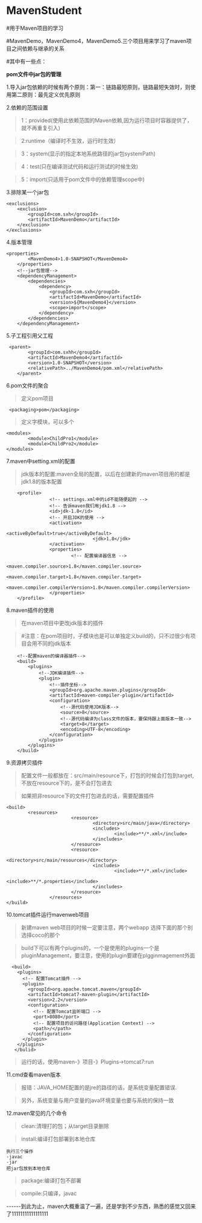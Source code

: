 # MavenStudent

#用于Maven项目的学习

#MavenDemo，MavenDemo4，MavenDemo5.三个项目用来学习了maven项目之间依赖与继承的关系

#其中有一些点：

**pom文件中jar包的管理**

1.导入jar包依赖的时候有两个原则：第一：链路最短原则，链路最短失效时，则使用第二原则：最先定义优先原则

2.依赖的范围设置<scope>

>1：provided(使用此依赖范围的Maven依赖,因为运行项目时容器提供了，就不再重复引入)

>2:runtime（编译时不生效，运行时生效）

>3：system(显示的指定本地系统路径的jar包systemPath)

>4：test(只在编译测试代码和运行测试的时候生效)

>5：import(只适用于pom文件中的依赖管理scope中)

3.排除某一个jar包

```
<exclusions>
	<exclusion>
		<groupId>com.sxh</groupId>
		<artifactId>MavenDemo</artifactId>
	</exclusion>
</exclusions>
```

4.版本管理

```
<properties>
        <MavenDemo4>1.0-SNAPSHOT</MavenDemo4>
    </properties>
    <!--jar包管理-->
    <dependencyManagement>
        <dependencies>
            <dependency>
                <groupId>com.sxh</groupId>
                <artifactId>MavenDemo</artifactId>
                <version>${MavenDemo4}</version>
                <scope>import</scope>
            </dependency>
        </dependencies>
    </dependencyManagement>
```
5.子工程引用父工程

```
 <parent>
        <groupId>com.sxhh</groupId>
        <artifactId>MavenDemo4</artifactId>
        <version>1.0-SNAPSHOT</version>
        <relativePath>../MavenDemo4/pom.xml</relativePath>
    </parent>
```
6.pom文件的聚合

>定义pom项目

```
 <packaging>pom</packaging>
```

>定义字模块，可以多个

```
<modules>
        <module>ChildPro1</module>
        <module>ChildPro2</module>
</modules>
```

7.maven中setting.xml的配置

>jdk版本的配置:maven全局的配置，以后在创建新的maven项目用的都是jdk1.8的版本配置


```
	<profile>
                <!-- settings.xml中的id不能随便起的 -->
                <!-- 告诉maven我们用jdk1.8 -->
                <id>jdk-1.8</id>
                <!-- 开启JDK的使用 -->
                <activation>
                                <activeByDefault>true</activeByDefault>
                                <jdk>1.8</jdk>
                </activation>
                <properties>
                        <!-- 配置编译器信息 -->
                        <maven.compiler.source>1.8</maven.compiler.source>
                        <maven.compiler.target>1.8</maven.compiler.target>
                        <maven.compiler.compilerVersion>1.8</maven.compiler.compilerVersion>
                </properties>
    </profile>
```

8.maven插件的使用

>在maven项目中更改jdk版本的插件

>#注意：在pom项目时，子模块也是可以单独定义build的，只不过很少有项目会用不同的jdk版本

```
    <!--配置maven的编译器插件-->
    <build>
        <plugins>
            <!--JDK编译插件-->
            <plugin>
                <!--插件坐标-->
                <groupId>org.apache.maven.plugins</groupId>
                <artifactId>maven-compiler-plugin</artifactId>
                <configuration>
                    <!--源代码使用JDK版本-->
                    <source>8</source>
                    <!--源代码编译为class文件的版本，要保持跟上面版本一致-->
                    <target>8</target>
                    <encoding>UTF-8</encoding>
                </configuration>
            </plugin>
        </plugins>
    </build>
```

9.资源拷贝插件

>配置文件一般都放在：src/main/resource下，打包的时候会打包到target,不放在resource下的，是不会打包进去

>如果把非resource下的文件打包进去的话，需要配置插件

```
<build>
        <resources>
                        <resource>
                                <directory>src/main/java</directory>
                                <includes>
                                        <include>**/*.xml</include>
                                </includes>
                        </resource>
                        <resource>
                                <directory>src/main/resources</directory>
                                <includes>
                                        <include>**/*.xml</include>
                                        <include>**/*.properties</include>
                                </includes>
                        </resource>
                </resources>
</build>

```

10.tomcat插件运行mavenweb项目

>新建maven web项目的时候一定要注意，两个webapp  选择下面的那个别选择coco的那个

>build下可以有两个plugins的，一个是使用的plugins一个是pluginManagement，要注意，使用的plugin要建在plgginmagement外面

```
  <build>
    <plugins>
      <!-- 配置Tomcat插件 -->
      <plugin>
        <groupId>org.apache.tomcat.maven</groupId>
        <artifactId>tomcat7-maven-plugin</artifactId>
        <version>2.2</version>
        <configuration>
          <!-- 配置Tomcat监听端口 -->
          <port>8080</port>
          <!-- 配置项目的访问路径(Application Context) -->
          <path>/</path>
        </configuration>
      </plugin>
    </plugins>
   </bulid>
```

>运行的话，使用maven-》项目-》Plugins->tomcat7:run

11.cmd查看maven版本  

>报错：JAVA_HOME配置的是jre的路径的话，是系统变量配置错误.

>另外，系统变量与用户变量的java环境变量也要与系统的保持一致

12.maven常见的几个命令

>clean:清理打的包；从target目录删除

>install:编译打包部署到本地仓库
```
执行三个操作
-javac
-jar
把jar包放到本地仓库
```

>package:编译打包不部署

>compile:只编译，javac

------到此为止，maven大概重温了一遍，还是学到不少东西，熟悉的感觉又回来了11111111111111111

